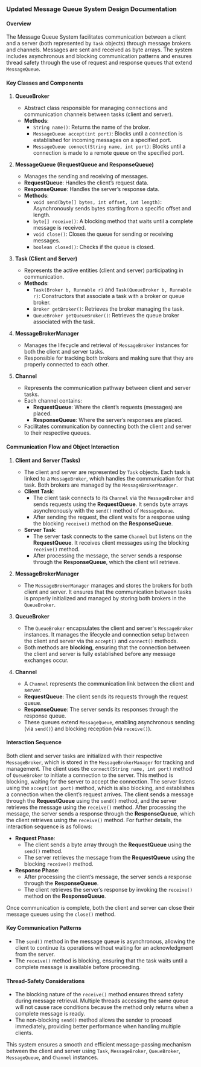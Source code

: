 ### Updated Message Queue System Design Documentation

#### **Overview**
The Message Queue System facilitates communication between a client and a server (both represented by `Task` objects) through message brokers and channels. Messages are sent and received as byte arrays. The system includes asynchronous and blocking communication patterns and ensures thread safety through the use of request and response queues that extend `MessageQueue`.

#### **Key Classes and Components**

1. **QueueBroker**
   - Abstract class responsible for managing connections and communication channels between tasks (client and server).
   - **Methods**:
     - `String name()`: Returns the name of the broker.
     - `MessageQueue accept(int port)`: Blocks until a connection is established for incoming messages on a specified port.
     - `MessageQueue connect(String name, int port)`: Blocks until a connection is made to a remote queue on the specified port.

2. **MessageQueue (RequestQueue and ResponseQueue)**
   - Manages the sending and receiving of messages.
   - **RequestQueue**: Handles the client’s request data.
   - **ResponseQueue**: Handles the server’s response data.
   - **Methods**:
     - `void send(byte[] bytes, int offset, int length)`: Asynchronously sends bytes starting from a specific offset and length.
     - `byte[] receive()`: A blocking method that waits until a complete message is received.
     - `void close()`: Closes the queue for sending or receiving messages.
     - `boolean closed()`: Checks if the queue is closed.

3. **Task (Client and Server)**
   - Represents the active entities (client and server) participating in communication.
   - **Methods**:
     - `Task(Broker b, Runnable r)` and `Task(QueueBroker b, Runnable r)`: Constructors that associate a task with a broker or queue broker.
     - `Broker getBroker()`: Retrieves the broker managing the task.
     - `QueueBroker getQueueBroker()`: Retrieves the queue broker associated with the task.

4. **MessageBrokerManager**
   - Manages the lifecycle and retrieval of `MessageBroker` instances for both the client and server tasks.
   - Responsible for tracking both brokers and making sure that they are properly connected to each other.
   
5. **Channel**
   - Represents the communication pathway between client and server tasks.
   - Each channel contains:
     - **RequestQueue**: Where the client’s requests (messages) are placed.
     - **ResponseQueue**: Where the server’s responses are placed.
   - Facilitates communication by connecting both the client and server to their respective queues.

#### **Communication Flow and Object Interaction**

1. **Client and Server (Tasks)**
   - The client and server are represented by `Task` objects. Each task is linked to a `MessageBroker`, which handles the communication for that task. Both brokers are managed by the `MessageBrokerManager`.
   - **Client Task**:
     - The client task connects to its `Channel` via the `MessageBroker` and sends requests using the **RequestQueue**. It sends byte arrays asynchronously with the `send()` method of `MessageQueue`.
     - After sending the request, the client waits for a response using the blocking `receive()` method on the **ResponseQueue**.
   - **Server Task**:
     - The server task connects to the same `Channel` but listens on the **RequestQueue**. It receives client messages using the blocking `receive()` method.
     - After processing the message, the server sends a response through the **ResponseQueue**, which the client will retrieve.

2. **MessageBrokerManager**
   - The `MessageBrokerManager` manages and stores the brokers for both client and server. It ensures that the communication between tasks is properly initialized and managed by storing both brokers in the `QueueBroker`.

3. **QueueBroker**
   - The `QueueBroker` encapsulates the client and server's `MessageBroker` instances. It manages the lifecycle and connection setup between the client and server via the `accept()` and `connect()` methods.
   - Both methods are **blocking**, ensuring that the connection between the client and server is fully established before any message exchanges occur.

4. **Channel**
   - A `Channel` represents the communication link between the client and server.
   - **RequestQueue**: The client sends its requests through the request queue.
   - **ResponseQueue**: The server sends its responses through the response queue.
   - These queues extend `MessageQueue`, enabling asynchronous sending (via `send()`) and blocking reception (via `receive()`).



#### **Interaction Sequence**

Both client and server tasks are initialized with their respective `MessageBroker`, which is stored in the `MessageBrokerManager` for tracking and management. The client uses the `connect(String name, int port)` method of `QueueBroker` to initiate a connection to the server. This method is blocking, waiting for the server to accept the connection. The server listens using the `accept(int port)` method, which is also blocking, and establishes a connection when the client’s request arrives.
The client sends a message through the **RequestQueue** using the `send()` method, and the server retrieves the message using the `receive()` method. After processing the message, the server sends a response through the **ResponseQueue**, which the client retrieves using the `receive()` method.
For further details, the interaction sequence is as follows:
   - **Request Phase**:
     - The client sends a byte array through the **RequestQueue** using the `send()` method.
     - The server retrieves the message from the **RequestQueue** using the blocking `receive()` method.
   - **Response Phase**:
     - After processing the client’s message, the server sends a response through the **ResponseQueue**.
     - The client retrieves the server’s response by invoking the `receive()` method on the **ResponseQueue**.

Once communication is complete, both the client and server can close their message queues using the `close()` method.

#### **Key Communication Patterns**
- The `send()` method in the message queue is asynchronous, allowing the client to continue its operations without waiting for an acknowledgment from the server.
- The `receive()` method is blocking, ensuring that the task waits until a complete message is available before proceeding.

#### **Thread-Safety Considerations**
- The blocking nature of the `receive()` method ensures thread safety during message retrieval. Multiple threads accessing the same queue will not cause race conditions because the method only returns when a complete message is ready.
- The non-blocking `send()` method allows the sender to proceed immediately, providing better performance when handling multiple clients.

This system ensures a smooth and efficient message-passing mechanism between the client and server using `Task`, `MessageBroker`, `QueueBroker`, `MessageQueue`, and `Channel` instances.